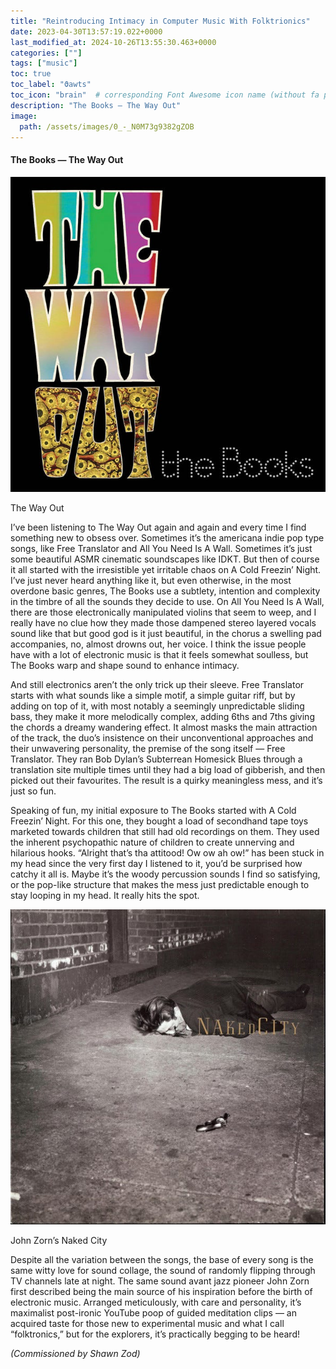 ```yaml
---
title: "Reintroducing Intimacy in Computer Music With Folktrionics"
date: 2023-04-30T13:57:19.022+0000
last_modified_at: 2024-10-26T13:55:30.463+0000
categories: [""]
tags: ["music"]
toc: true
toc_label: "ϑawts"
toc_icon: "brain"  # corresponding Font Awesome icon name (without fa prefix)
description: "The Books — The Way Out"
image:
  path: /assets/images/0_-_N0M73g9382gZOB
---
```


#### The Books — The Way Out



![The Way Out](/assets/images/0_-_N0M73g9382gZOB)

The Way Out

I’ve been listening to The Way Out again and again and every time I find something new to obsess over\. Sometimes it’s the americana indie pop type songs, like Free Translator and All You Need Is A Wall\. Sometimes it’s just some beautiful ASMR cinematic soundscapes like IDKT\. But then of course it all started with the irresistible yet irritable chaos on A Cold Freezin’ Night\. I’ve just never heard anything like it, but even otherwise, in the most overdone basic genres, The Books use a subtlety, intention and complexity in the timbre of all the sounds they decide to use\. On All You Need Is A Wall, there are those electronically manipulated violins that seem to weep, and I really have no clue how they made those dampened stereo layered vocals sound like that but good god is it just beautiful, in the chorus a swelling pad accompanies, no, almost drowns out, her voice\. I think the issue people have with a lot of electronic music is that it feels somewhat soulless, but The Books warp and shape sound to enhance intimacy\.

And still electronics aren’t the only trick up their sleeve\. Free Translator starts with what sounds like a simple motif, a simple guitar riff, but by adding on top of it, with most notably a seemingly unpredictable sliding bass, they make it more melodically complex, adding 6ths and 7ths giving the chords a dreamy wandering effect\. It almost masks the main attraction of the track, the duo’s insistence on their unconventional approaches and their unwavering personality, the premise of the song itself — Free Translator\. They ran Bob Dylan’s Subterrean Homesick Blues through a translation site multiple times until they had a big load of gibberish, and then picked out their favourites\. The result is a quirky meaningless mess, and it’s just so fun\.

Speaking of fun, my initial exposure to The Books started with A Cold Freezin’ Night\. For this one, they bought a load of secondhand tape toys marketed towards children that still had old recordings on them\. They used the inherent psychopathic nature of children to create unnerving and hilarious hooks\. “Alright that’s tha attitood\! Ow ow ah ow\!” has been stuck in my head since the very first day I listened to it, you’d be surprised how catchy it all is\. Maybe it’s the woody percussion sounds I find so satisfying, or the pop\-like structure that makes the mess just predictable enough to stay looping in my head\. It really hits the spot\.


![John Zorn’s Naked City](/assets/images/0_8ZYflTJnT_IkkqM3.jpeg)

John Zorn’s Naked City

Despite all the variation between the songs, the base of every song is the same witty love for sound collage, the sound of randomly flipping through TV channels late at night\. The same sound avant jazz pioneer John Zorn first described being the main source of his inspiration before the birth of electronic music\. Arranged meticulously, with care and personality, it’s maximalist post\-ironic YouTube poop of guided meditation clips — an acquired taste for those new to experimental music and what I call “folktronics,” but for the explorers, it’s practically begging to be heard\!

_\(Commissioned by Shawn Zod\)_
